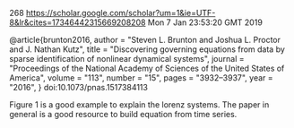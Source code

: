 268
https://scholar.google.com/scholar?um=1&ie=UTF-8&lr&cites=17346442315669208208
Mon  7 Jan 23:53:20 GMT 2019


@article{brunton2016,
author = "Steven L. Brunton and Joshua L. Proctor and J. Nathan Kutz",
title = "Discovering governing equations from data by sparse identification of nonlinear dynamical systems",
journal = "Proceedings of the National Academy of Sciences of the United States of America",
volume = "113",
number = "15",
pages = "3932–3937",
year = "2016",
}
doi:10.1073/pnas.1517384113


Figure 1 is a good example to explain the lorenz systems.
The paper in general is a good resource to build equation from time series.
